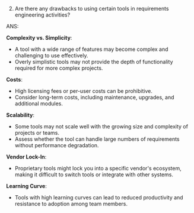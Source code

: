 2. Are there any drawbacks to using certain tools in requirements engineering activities?

ANS:

**Complexity vs. Simplicity**:
- A tool with a wide range of features may become complex and challenging to use effectively.
- Overly simplistic tools may not provide the depth of functionality required for more complex projects.

**Costs**:
- High licensing fees or per-user costs can be prohibitive.
- Consider long-term costs, including maintenance, upgrades, and additional modules.

**Scalability**:
- Some tools may not scale well with the growing size and complexity of projects or teams.
- Assess whether the tool can handle large numbers of requirements without performance degradation.

**Vendor Lock-In**:
- Proprietary tools might lock you into a specific vendor's ecosystem, making it difficult to switch tools or integrate with other systems.

**Learning Curve**:
- Tools with high learning curves can lead to reduced productivity and resistance to adoption among team members.
